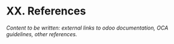 # XX. References

*Content to be written: external links to odoo documentation, OCA guidelines, other references.*